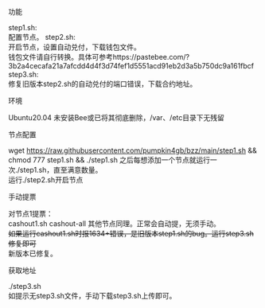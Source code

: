 
功能

step1.sh:  
配置节点。
step2.sh:  
开启节点，设置自动兑付，下载钱包文件。  
钱包文件请自行转换。具体可参考https://pastebee.com/?3b2a4cecafa21a7afcdd4d4f3d74fef1d5551acd91eb2d3a5b750dc9a161fbcf   
step3.sh:  
修复旧版本step2.sh的自动兑付的端口错误，下载合约地址。

环境

Ubuntu20.04
未安装Bee或已将其彻底删除，/var、/etc目录下无残留


节点配置  

wget https://raw.githubusercontent.com/pumpkin4gb/bzz/main/step1.sh && chmod 777 step1.sh && ./step1.sh
之后每想添加一个节点就运行一次./step1.sh，直至满意数量。  
运行./step2.sh开启节点  

手动提票  

对节点1提票：  
cashout1.sh cashout-all
其他节点同理。正常会自动提，无须手动。  
~~如果运行cashout1.sh时报1634+错误，是旧版本step1.sh的bug。运行step3.sh修复即可~~  
新版本已修复。

获取地址  

./step3.sh  
如提示无step3.sh文件，手动下载step3.sh上传即可。
